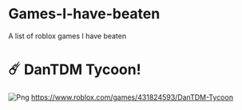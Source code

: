 # Games-I-have-beaten
A list of roblox games I have beaten

# ☄️ DanTDM Tycoon!
![Png](https://github.com/HttpAnimation/Games-I-have-beaten/assets/97435656/745f9ae2-9e38-4d12-8d0a-b085ae7b630f) 
https://www.roblox.com/games/431824593/DanTDM-Tycoon

